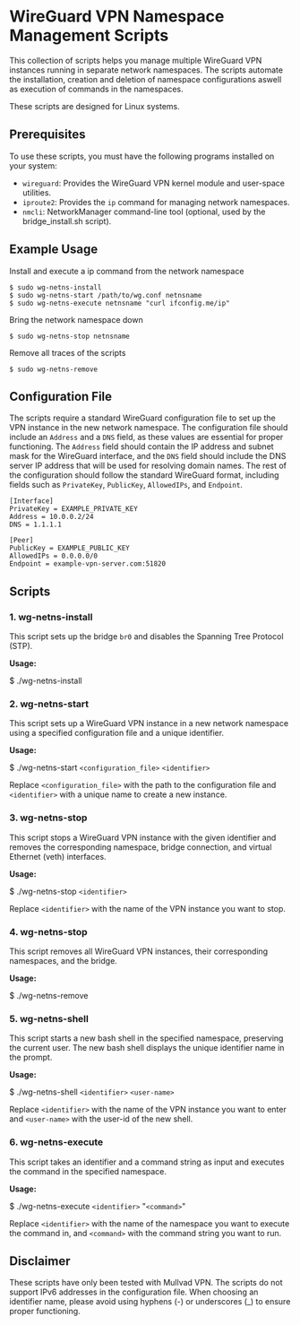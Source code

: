 # WireGuard VPN Namespace Management Scripts

This collection of scripts helps you manage multiple WireGuard VPN instances running in separate network namespaces. 
The scripts automate the installation, creation and deletion of namespace configurations aswell as execution of commands in the namespaces. 

These scripts are designed for Linux systems.

## Prerequisites

To use these scripts, you must have the following programs installed on your system:

- `wireguard`: Provides the WireGuard VPN kernel module and user-space utilities.
- `iproute2`: Provides the `ip` command for managing network namespaces.
- `nmcli`: NetworkManager command-line tool (optional, used by the bridge_install.sh script).

## Example Usage
Install and execute a ip command from the network namespace
```
$ sudo wg-netns-install
$ sudo wg-netns-start /path/to/wg.conf netnsname
$ sudo wg-netns-execute netnsname "curl ifconfig.me/ip"
```
Bring the network namespace down
```
$ sudo wg-netns-stop netnsname
```
Remove all traces of the scripts
```
$ sudo wg-netns-remove
```

## Configuration File

The scripts require a standard WireGuard configuration file to set up the VPN instance in the new network namespace. The configuration file should include an `Address` and a `DNS` field, as these values are essential for proper functioning. The `Address` field should contain the IP address and subnet mask for the WireGuard interface, and the `DNS` field should include the DNS server IP address that will be used for resolving domain names. The rest of the configuration should follow the standard WireGuard format, including fields such as `PrivateKey`, `PublicKey`, `AllowedIPs`, and `Endpoint`.

```
[Interface]
PrivateKey = EXAMPLE_PRIVATE_KEY
Address = 10.0.0.2/24
DNS = 1.1.1.1

[Peer]
PublicKey = EXAMPLE_PUBLIC_KEY
AllowedIPs = 0.0.0.0/0
Endpoint = example-vpn-server.com:51820
```

## Scripts

### 1. wg-netns-install

This script sets up the bridge `br0` and disables the Spanning Tree Protocol (STP).

**Usage:**

$ ./wg-netns-install

### 2. wg-netns-start

This script sets up a WireGuard VPN instance in a new network namespace using a specified configuration file and a unique identifier.

**Usage:**

$ ./wg-netns-start `<configuration_file>` `<identifier>`

Replace `<configuration_file>` with the path to the configuration file and `<identifier>` with a unique name to create a new instance.

### 3. wg-netns-stop

This script stops a WireGuard VPN instance with the given identifier and removes the corresponding namespace, bridge connection, 
and virtual Ethernet (veth) interfaces.

**Usage:**

$ ./wg-netns-stop `<identifier>`

Replace `<identifier>` with the name of the VPN instance you want to stop.

### 4. wg-netns-stop

This script removes all WireGuard VPN instances, their corresponding namespaces, and the bridge.

**Usage:**

$ ./wg-netns-remove

### 5. wg-netns-shell

This script starts a new bash shell in the specified namespace, preserving the current user. 
The new bash shell displays the unique identifier name in the prompt.

**Usage:**

$ ./wg-netns-shell `<identifier>` `<user-name>`

Replace `<identifier>` with the name of the VPN instance you want to enter and `<user-name>` with the user-id of the new shell.

### 6. wg-netns-execute

This script takes an identifier and a command string as input and executes the command in the specified namespace.

**Usage:**

$ ./wg-netns-execute `<identifier>` "`<command>`"

Replace `<identifier>` with the name of the namespace you want to execute the command in, and `<command>` with the command string you want to run.


## Disclaimer

These scripts have only been tested with Mullvad VPN. The scripts do not support IPv6 addresses in the configuration file. When choosing an identifier name, please avoid using hyphens (-) or underscores (_) to ensure proper functioning.

